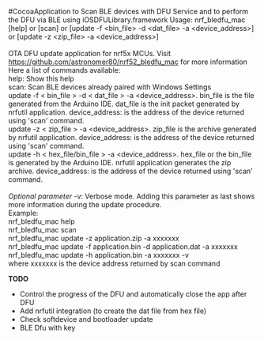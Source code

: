 #CocoaApplication to Scan BLE devices with DFU Service and to perform the DFU via BLE using iOSDFULibrary.framework
Usage: nrf_bledfu_mac [help] or [scan] or [update -f <bin_file> -d <dat_file> -a <device_address>] or [update -z <zip_file> -a <device_address>]<br/>
<br/>
OTA DFU update application for nrf5x MCUs. Visit https://github.com/astronomer80/nrf52_bledfu_mac for more information<br/>
Here a list of commands available:<br/>
help: Show this help<br/>
scan: Scan BLE devices already paired with Windows Settings<br/>
update -f < bin_file > -d < dat_file > -a <device_address>. bin_file is the file generated from the Arduino IDE. dat_file is the init packet generated by nrfutil application. device_address: is the address of the device returned using 'scan' command.<br/>
update -z < zip_file > -a <device_address>. zip_file is the archive generated by nrfutil application. device_address: is the address of the device returned using 'scan' command.<br/>
update -h < hex_file/bin_file > -a <device_address>. hex_file or the bin_file is generated by the Arduino IDE. nrfutil application generates the zip archive. device_address: is the address of the device returned using 'scan' command.<br/>
<br/>
<i>Optional parameter</i>
-v: Verbose mode. Adding this parameter as last shows more information during the update procedure.
<br/>
Example:<br/>
nrf_bledfu_mac help<br/>
nrf_bledfu_mac scan<br/>
nrf_bledfu_mac update -z application.zip -a xxxxxxx<br/>
nrf_bledfu_mac update -f application.bin -d application.dat -a xxxxxxx<br/>
nrf_bledfu_mac update -h application.bin -a xxxxxxx -v<br/>
where xxxxxxx is the device address returned by scan command
<br/>


**TODO**
 - Control the progress of the DFU and automatically close the app after DFU
 - Add nrfutil integration (to create the dat file from hex file)
 - Check softdevice and bootloader update<br/>
 - BLE Dfu with key<br/>

